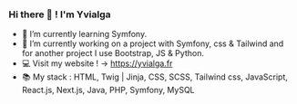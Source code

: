 ### Hi there 👋 ! I'm Yvialga

- 🌱 I’m currently learning Symfony.
- 🔭 I’m currently working on a project with Symfony, css & Tailwind and for another project I use Bootstrap, JS & Python.
- 💻 Visit my website !  ->  https://yvialga.fr
- 📚 My stack : HTML, Twig | Jinja, CSS, SCSS, Tailwind css, JavaScript, React.js, Next.js, Java, PHP, Symfony, MySQL

<!--
- 🔭 I’m currently working on ...
- 👯 I’m looking to collaborate on ...
- 🤔 I’m looking for help with ...
- 💬 Ask me about ...
- 📫 How to reach me: ...
- 😄 Pronouns: ...
- ⚡ Fun fact: ...
-->
